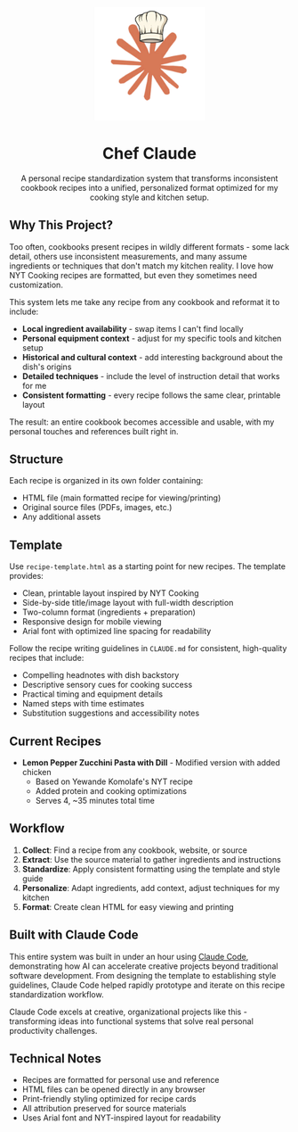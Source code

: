 <div align="center">
  <img src="assets/ChefClaude.jpg" alt="Chef Claude Logo" width="200">
  
  # Chef Claude
  
  A personal recipe standardization system that transforms inconsistent cookbook recipes into a unified, personalized format optimized for my cooking style and kitchen setup.
</div>

## Why This Project?

Too often, cookbooks present recipes in wildly different formats - some lack detail, others use inconsistent measurements, and many assume ingredients or techniques that don't match my kitchen reality. I love how NYT Cooking recipes are formatted, but even they sometimes need customization.

This system lets me take any recipe from any cookbook and reformat it to include:

- **Local ingredient availability** - swap items I can't find locally
- **Personal equipment context** - adjust for my specific tools and kitchen setup
- **Historical and cultural context** - add interesting background about the dish's origins
- **Detailed techniques** - include the level of instruction detail that works for me
- **Consistent formatting** - every recipe follows the same clear, printable layout

The result: an entire cookbook becomes accessible and usable, with my personal touches and references built right in.

## Structure

Each recipe is organized in its own folder containing:
- HTML file (main formatted recipe for viewing/printing)
- Original source files (PDFs, images, etc.)
- Any additional assets

## Template

Use `recipe-template.html` as a starting point for new recipes. The template provides:
- Clean, printable layout inspired by NYT Cooking
- Side-by-side title/image layout with full-width description
- Two-column format (ingredients + preparation)
- Responsive design for mobile viewing
- Arial font with optimized line spacing for readability

Follow the recipe writing guidelines in `CLAUDE.md` for consistent, high-quality recipes that include:
- Compelling headnotes with dish backstory
- Descriptive sensory cues for cooking success
- Practical timing and equipment details
- Named steps with time estimates
- Substitution suggestions and accessibility notes

## Current Recipes

- **Lemon Pepper Zucchini Pasta with Dill** - Modified version with added chicken
  - Based on Yewande Komolafe's NYT recipe
  - Added protein and cooking optimizations
  - Serves 4, ~35 minutes total time

## Workflow

1. **Collect**: Find a recipe from any cookbook, website, or source
2. **Extract**: Use the source material to gather ingredients and instructions
3. **Standardize**: Apply consistent formatting using the template and style guide
4. **Personalize**: Adapt ingredients, add context, adjust techniques for my kitchen
5. **Format**: Create clean HTML for easy viewing and printing

## Built with Claude Code

This entire system was built in under an hour using [Claude Code](https://claude.ai/code), demonstrating how AI can accelerate creative projects beyond traditional software development. From designing the template to establishing style guidelines, Claude Code helped rapidly prototype and iterate on this recipe standardization workflow.

Claude Code excels at creative, organizational projects like this - transforming ideas into functional systems that solve real personal productivity challenges.

## Technical Notes

- Recipes are formatted for personal use and reference
- HTML files can be opened directly in any browser
- Print-friendly styling optimized for recipe cards
- All attribution preserved for source materials
- Uses Arial font and NYT-inspired layout for readability
